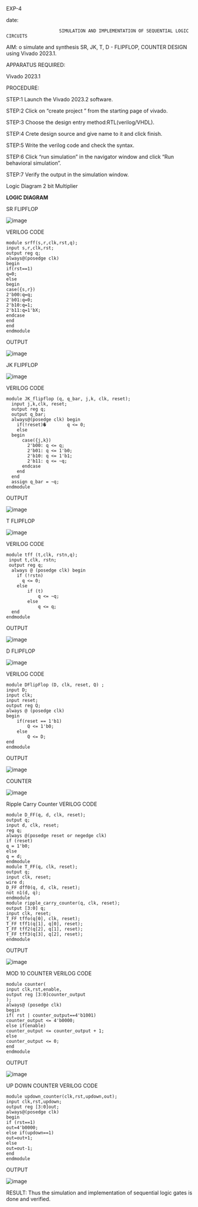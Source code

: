 EXP-4

date:

                        SIMULATION AND IMPLEMENTATION OF SEQUENTIAL LOGIC CIRCUITS

AIM: o simulate and synthesis SR, JK, T, D - FLIPFLOP, COUNTER DESIGN using Vivado 2023.1.


APPARATUS REQUIRED:

Vivado 2023.1



PROCEDURE:

STEP:1 Launch the Vivado 2023.2 software.

STEP:2 Click on “create project ” from the starting page of vivado.

STEP:3 Choose the design entry method:RTL(verilog/VHDL).

STEP:4 Crete design source and give name to it and click finish.

STEP:5 Write the verilog code and check the syntax.

STEP:6 Click “run simulation” in the navigator window and click “Run behavioral simulation”.

STEP:7 Verify the output in the simulation window.

Logic Diagram 2 bit Multiplier

**LOGIC DIAGRAM**

SR FLIPFLOP

![image](https://github.com/navaneethans/VLSI-LAB-EXP-4/assets/6987778/77fb7f38-5649-4778-a987-8468df9ea3c3)


VERILOG CODE
```
module srff(s,r,clk,rst,q);
input s,r,clk,rst;
output reg q;
always@(posedge clk)
begin
if(rst==1)
q=0;
else
begin
case({s,r})
2'b00:q=q;
2'b01:q=0;
2'b10:q=1;
2'b11:q=1'bX;
endcase
end
end
endmodule
```

OUTPUT 

![image](https://github.com/kristipatishivani/VLSI-LAB-EXP-4/assets/161432255/e224f622-d3ab-4581-a429-acdb15ce45eb)

JK FLIPFLOP

![image](https://github.com/kristipatishivani/VLSI-LAB-EXP-4/assets/161432255/9e051266-d88c-4d9e-9874-a911f751dfd1)

VERILOG CODE
```
module JK_flipflop (q, q_bar, j,k, clk, reset);
  input j,k,clk, reset;
  output reg q;
  output q_bar;
  always@(posedge clk) begin
    if(!reset)�        q <= 0;
    else 
  begin
      case({j,k})
        2'b00: q <= q;  
        2'b01: q <= 1'b0; 
        2'b10: q <= 1'b1;
        2'b11: q <= ~q; 
      endcase
    end
  end
  assign q_bar = ~q;
endmodule
```
OUTPUT

![image](https://github.com/kristipatishivani/VLSI-LAB-EXP-4/assets/161432255/9e3a5ce8-fc24-4896-8df5-6edb9857198a)

T FLIPFLOP

![image](https://github.com/kristipatishivani/VLSI-LAB-EXP-4/assets/161432255/3ac31959-9f10-49bb-825e-4624d75aff0f)

VERILOG CODE
```
module tff (t,clk, rstn,q);  
 input t,clk, rstn;
 output reg q;
  always @ (posedge clk) begin  
    if (!rstn)  
      q <= 0;  
    else  
        if (t)  
            q <= ~q;  
        else  
            q <= q;  
  end  
endmodule
```

OUTPUT

![image](https://github.com/kristipatishivani/VLSI-LAB-EXP-4/assets/161432255/cf276d7a-a8fa-4a2e-967e-5fa2c3e85d54)

D FLIPFLOP

![image](https://github.com/kristipatishivani/VLSI-LAB-EXP-4/assets/161432255/2a5769e6-36a7-4b61-bf8e-0e51a770b845)

VERILOG CODE
```
module DFlipFlop (D, clk, reset, Q) ;
input D;
input clk;
input reset; 
output reg Q; 
always @ (posedge clk)
begin
    if(reset == 1'b1)
        Q <= 1'b0;
    else
        Q <= D;
end
endmodule
```
OUTPUT

![image](https://github.com/kristipatishivani/VLSI-LAB-EXP-4/assets/161432255/184f283a-764c-47db-b75c-2b3e956cb0c3)

COUNTER

![image](https://github.com/kristipatishivani/VLSI-LAB-EXP-4/assets/161432255/62f68304-d070-4148-81b5-093db4fcc512)

Ripple Carry Counter
VERILOG CODE
```
module D_FF(q, d, clk, reset);
output q;
input d, clk, reset;
reg q;
always @(posedge reset or negedge clk)
if (reset)
q = 1'b0;
else
q = d;
endmodule
module T_FF(q, clk, reset);
output q;
input clk, reset;
wire d;
D_FF dff0(q, d, clk, reset);
not n1(d, q); 
endmodule
module ripple_carry_counter(q, clk, reset);
output [3:0] q;
input clk, reset;
T_FF tffo(q[0], clk, reset);
T_FF tff1(q[1], q[0], reset);
T_FF tff2(q[2], q[1], reset);
T_FF tff3(q[3], q[2], reset);
endmodule
```
OUTPUT

![image](https://github.com/kristipatishivani/VLSI-LAB-EXP-4/assets/161432255/304a3841-997a-444a-8abd-a90ddb2bc018)

MOD 10 COUNTER
VERILOG CODE
```
module counter(
input clk,rst,enable,
output reg [3:0]counter_output
);
always@ (posedge clk)
begin 
if( rst | counter_output==4'b1001)
counter_output <= 4'b0000;
else if(enable)
counter_output <= counter_output + 1;
else
counter_output <= 0;
end
endmodule
```
OUTPUT

![image](https://github.com/kristipatishivani/VLSI-LAB-EXP-4/assets/161432255/8ad2b8ea-9d29-422c-bb60-0f1204e35c2a)

UP DOWN COUNTER
VERILOG CODE
```
module updown_counter(clk,rst,updown,out);
input clk,rst,updown;
output reg [3:0]out;
always@(posedge clk)
begin
if (rst==1)
out=4'b0000;
else if(updown==1)
out=out+1;
else
out=out-1;
end
endmodule
```
OUTPUT

![image](https://github.com/kristipatishivani/VLSI-LAB-EXP-4/assets/161432255/db732c1d-6b6f-4ed6-8757-c29fad38fe78)


RESULT:
       Thus the simulation and implementation of sequential logic gates is done and verified.









   


